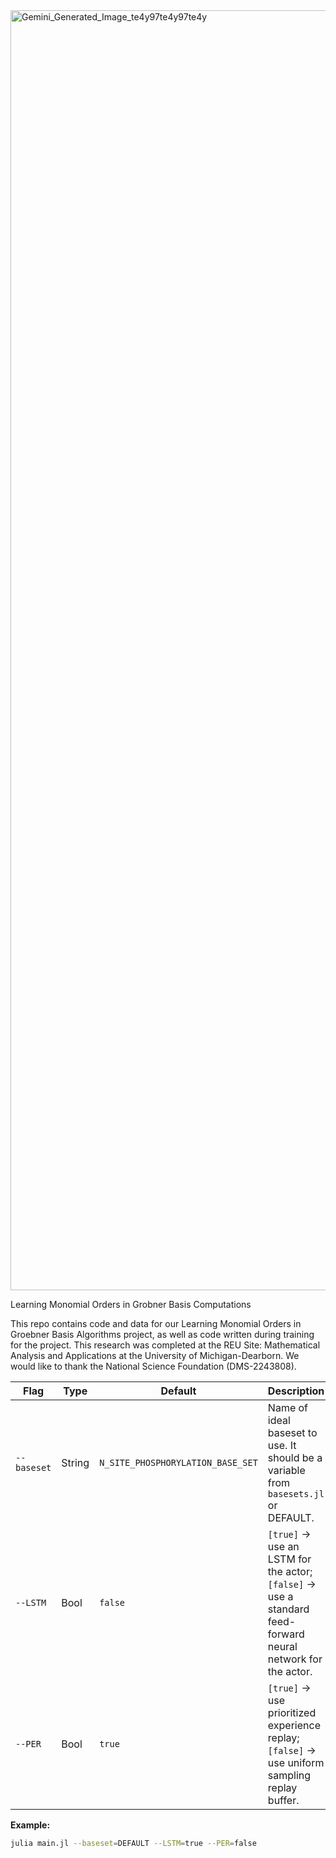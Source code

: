 <img width="2048" height="2048" alt="Gemini_Generated_Image_te4y97te4y97te4y" src="https://github.com/user-attachments/assets/fb564f59-0fc2-445c-abf2-e31fe2289bf7" />


Learning Monomial Orders in Grobner Basis Computations

This repo contains code and data for our Learning Monomial Orders in Groebner Basis Algorithms project, as well as code written during training for the project. This research was completed at the REU Site: Mathematical Analysis and Applications at the University of Michigan-Dearborn. We would like to thank the National Science Foundation (DMS-2243808).

| Flag        | Type   | Default                          | Description                                                                                                 |
|-------------|--------|----------------------------------|-------------------------------------------------------------------------------------------------------------|
| `--baseset` | String | `N_SITE_PHOSPHORYLATION_BASE_SET`| Name of ideal baseset to use. It should be a variable from `basesets.jl` or DEFAULT.                        |
| `--LSTM`    | Bool   | `false`                          | `[true]` → use an LSTM for the actor; `[false]` → use a standard feed-forward neural network for the actor. |
| `--PER`     | Bool   | `true`                           | `[true]` → use prioritized experience replay; `[false]` → use uniform sampling replay buffer.               |

**Example:**

```bash
julia main.jl --baseset=DEFAULT --LSTM=true --PER=false

